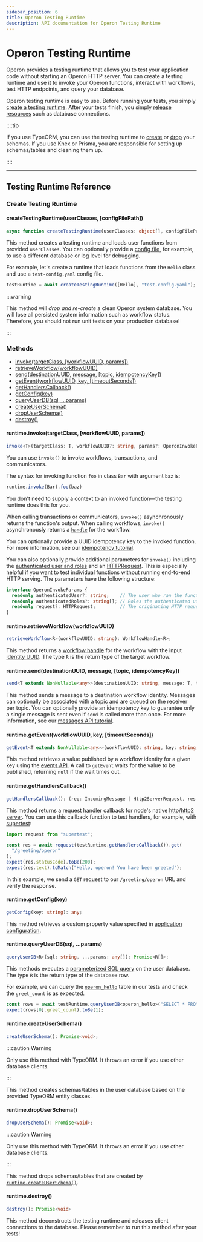```yaml
---
sidebar_position: 6
title: Operon Testing Runtime
description: API documentation for Operon Testing Runtime
---
```


# Operon Testing Runtime

Operon provides a testing runtime that allows you to test your application code without starting an Operon HTTP server.
You can create a testing runtime and use it to invoke your Operon functions, interact with workflows, test HTTP endpoints, and query your database.

Operon testing runtime is easy to use.
Before running your tests, you simply [create a testing runtime](#create-testing-runtime).
After your tests finish, you simply [release resources](#runtimedestroy) such as database connections.

::::tip

If you use TypeORM, you can use the testing runtime to [create](#runtimecreateuserschema) or [drop](#runtimedropuserschema) your schemas.
If you use Knex or Prisma, you are responsible for setting up schemas/tables and cleaning them up.

::::

---

## Testing Runtime Reference

### Create Testing Runtime

#### createTestingRuntime(userClasses, \[configFilePath\])
```typescript
async function createTestingRuntime(userClasses: object[], configFilePath: string = operonConfigFilePath): Promise<OperonTestingRuntime>
```

This method creates a testing runtime and loads user functions from provided `userClasses`.
You can optionally provide a [config file](./configuration.md), for example, to use a different database or log level for debugging.

For example, let's create a runtime that loads functions from the `Hello` class and use a `test-config.yaml` config file.
```typescript
testRuntime = await createTestingRuntime([Hello], "test-config.yaml");
```

:::warning

This method will *drop and re-create* a clean Operon system database. You will lose all persisted system information such as workflow status. Therefore, you should not run unit tests on your production database!

:::

### Methods
- [invoke(targetClass, \[workflowUUID, params\])](#runtimeinvoketargetclass-workflowuuid-params)
- [retrieveWorkflow(workflowUUID)](#runtimeretrieveworkflowworkflowuuid)
- [send(destinationUUID, message, \[topic, idempotencyKey\])](#runtimesenddestinationuuid-message-topic-idempotencykey)
- [getEvent(workflowUUID, key, \[timeoutSeconds\])](#runtimegeteventworkflowuuid-key-timeoutseconds)
- [getHandlersCallback()](#runtimegethandlerscallback)
- [getConfig(key)](#runtimegetconfigkey)
- [queryUserDB(sql, ...params)](#runtimequeryuserdbsql-params)
- [createUserSchema()](#runtimecreateuserschema)
- [dropUserSchema()](#runtimedropuserschema)
- [destroy()](#runtimedestroy)

#### runtime.invoke(targetClass, \[workflowUUID, params\])
```typescript
invoke<T>(targetClass: T, workflowUUID?: string, params?: OperonInvokeParams): InvokeFuncs<T>
```

You can use `invoke()` to invoke workflows, transactions, and communicators.

The syntax for invoking function `foo` in class `Bar` with argument `baz` is:

```typescript
runtime.invoke(Bar).foo(baz)
```

You don't need to supply a context to an invoked function&#8212;the testing runtime does this for you.

When calling transactions or communicators, `invoke()` asynchronously returns the function's output.
When calling workflows, `invoke()` asynchronously returns a [`handle`](./workflow-handles) for the workflow.

You can optionally provide a UUID idempotency key to the invoked function.
For more information, see our [idempotency tutorial](../tutorials/idempotency-tutorial.md).

You can also optionally provide additional parameters for `invoke()` including the [authenticated user and roles](../tutorials/authentication-authorization.md) and an [HTTPRequest](./contexts.md#ctxtrequest). This is especially helpful if you want to test individual functions without running end-to-end HTTP serving. The parameters have the following structure:

```typescript
interface OperonInvokeParams {
  readonly authenticatedUser?: string;    // The user who ran the function.
  readonly authenticatedRoles?: string[]; // Roles the authenticated user has.
  readonly request?: HTTPRequest;         // The originating HTTP request.
}
```

#### runtime.retrieveWorkflow(workflowUUID)

```typescript
retrieveWorkflow<R>(workflowUUID: string): WorkflowHandle<R>;
```

This method returns a [workflow handle](./workflow-handles.md) for the workflow with the input [identity UUID](../tutorials/workflow-tutorial#workflow-identity).
The type `R` is the return type of the target workflow.

#### runtime.send(destinationUUID, message, \[topic, idempotencyKey\])

```typescript
send<T extends NonNullable<any>>(destinationUUID: string, message: T, topic?: string, idempotencyKey?: string): Promise<void>;
```

This method sends a message to a destination workflow identity.
Messages can optionally be associated with a topic and are queued on the receiver per topic.
You can optionally provide an idempotency key to guarantee only a single message is sent even if `send` is called more than once.
For more information, see our [messages API tutorial](../tutorials/workflow-communication-tutorial#messages-api).

#### runtime.getEvent(workflowUUID, key, \[timeoutSeconds\])

```typescript
getEvent<T extends NonNullable<any>>(workflowUUID: string, key: string, timeoutSeconds?: number): Promise<T | null>;
```

This method retrieves a value published by a workflow identity for a given key using the [events API](../tutorials/workflow-communication-tutorial#events-api).
A call to `getEvent` waits for the value to be published, returning `null` if the wait times out.

#### runtime.getHandlersCallback()

```typescript
getHandlersCallback(): (req: IncomingMessage | Http2ServerRequest, res: ServerResponse | Http2ServerResponse) => Promise<void>; 
```

This method returns a request handler callback for node's native [http/http2 server](https://nodejs.org/api/http.html#httpcreateserveroptions-requestlistener).
You can use this callback function to test handlers, for example, with [supertest](https://www.npmjs.com/package/supertest):
```typescript
import request from "supertest";

const res = await request(testRuntime.getHandlersCallback()).get(
  "/greeting/operon"
);
expect(res.statusCode).toBe(200);
expect(res.text).toMatch("Hello, operon! You have been greeted");
```
In this example, we send a `GET` request to our `/greeting/operon` URL and verify the response.

#### runtime.getConfig(key)

```typescript
getConfig(key: string): any;
```

This method retrieves a custom property value specified in [application configuration](./configuration.md#application-configuration).

#### runtime.queryUserDB(sql, ...params)

```typescript
queryUserDB<R>(sql: string, ...params: any[]): Promise<R[]>;
```

This methods executes a [parameterized SQL query](https://node-postgres.com/features/queries#parameterized-query) on the user database.
The type `R` is the return type of the database row.

For example, we can query the [`operon_hello`](../getting-started/quickstart-programming-1.md) table in our tests and check the `greet_count` is as expected.
```typescript
const rows = await testRuntime.queryUserDB<operon_hello>("SELECT * FROM operon_hello WHERE name=$1", "operon");
expect(rows[0].greet_count).toBe(1);
```

#### runtime.createUserSchema()

```typescript
createUserSchema(): Promise<void>;
```

:::caution Warning

Only use this method with TypeORM. It throws an error if you use other database clients.

:::

This method creates schemas/tables in the user database based on the provided TypeORM entity classes.

#### runtime.dropUserSchema()

```typescript
dropUserSchema(): Promise<void>;
```

:::caution Warning

Only use this method with TypeORM. It throws an error if you use other database clients.

:::

This method drops schemas/tables that are created by [`runtime.createUserSchema()`](#runtimecreateuserschema).

#### runtime.destroy()

```typescript
destroy(): Promise<void>
```

This method deconstructs the testing runtime and releases client connections to the database.
Please remember to run this method after your tests!
